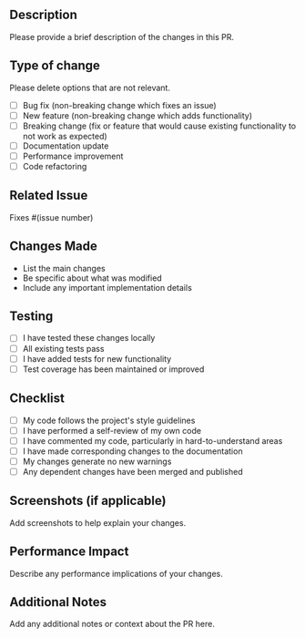 ## Description
Please provide a brief description of the changes in this PR.

## Type of change
Please delete options that are not relevant.

- [ ] Bug fix (non-breaking change which fixes an issue)
- [ ] New feature (non-breaking change which adds functionality)
- [ ] Breaking change (fix or feature that would cause existing functionality to not work as expected)
- [ ] Documentation update
- [ ] Performance improvement
- [ ] Code refactoring

## Related Issue
Fixes #(issue number)

## Changes Made
- List the main changes
- Be specific about what was modified
- Include any important implementation details

## Testing
- [ ] I have tested these changes locally
- [ ] All existing tests pass
- [ ] I have added tests for new functionality
- [ ] Test coverage has been maintained or improved

## Checklist
- [ ] My code follows the project's style guidelines
- [ ] I have performed a self-review of my own code
- [ ] I have commented my code, particularly in hard-to-understand areas
- [ ] I have made corresponding changes to the documentation
- [ ] My changes generate no new warnings
- [ ] Any dependent changes have been merged and published

## Screenshots (if applicable)
Add screenshots to help explain your changes.

## Performance Impact
Describe any performance implications of your changes.

## Additional Notes
Add any additional notes or context about the PR here.